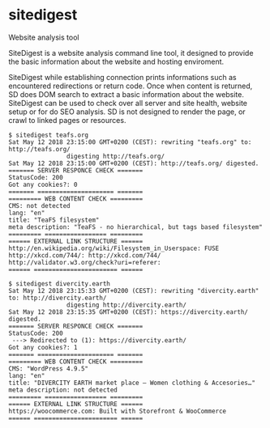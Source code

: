 # sitedigest
Website analysis tool

SiteDigest is a website analysis command line tool, it designed to provide the basic information about the website and hosting enviroment.

SiteDigest while establishing connection prints informations such as encountered redirections or return code. 
Once when content is returned, SD does DOM search to extract a basic information about the website.
SiteDigest can be used to check over all server and site health, website setup or for do SEO analysis.
SD is not designed to render the page, or crawl to linked pages or resources.

```
$ sitedigest teafs.org
Sat May 12 2018 23:15:00 GMT+0200 (CEST): rewriting "teafs.org" to: http://teafs.org/
                digesting http://teafs.org/
Sat May 12 2018 23:15:00 GMT+0200 (CEST): http://teafs.org/ digested.
======= SERVER RESPONCE CHECK =======
StatusCode: 200
Got any cookies?: 0
======= ===================== =======
========= WEB CONTENT CHECK =========
CMS: not detected
lang: "en"
title: "TeaFS filesystem"
meta description: "TeaFS - no hierarchical, but tags based filesystem"
========= ================= =========
====== EXTERNAL LINK STRUCTURE ======
http://en.wikipedia.org/wiki/Filesystem_in_Userspace: FUSE
http://xkcd.com/744/: http://xkcd.com/744/
http://validator.w3.org/check?uri=referer: 
====== ======================= ======
```

```
$ sitedigest divercity.earth
Sat May 12 2018 23:15:33 GMT+0200 (CEST): rewriting "divercity.earth" to: http://divercity.earth/
                digesting http://divercity.earth/
Sat May 12 2018 23:15:35 GMT+0200 (CEST): https://divercity.earth/ digested.
======= SERVER RESPONCE CHECK =======
StatusCode: 200
 ---> Redirected to (1): https://divercity.earth/
Got any cookies?: 1
======= ===================== =======
========= WEB CONTENT CHECK =========
CMS: "WordPress 4.9.5"
lang: "en"
title: "DIVERCITY EARTH market place – Women clothing & Accesories…"
meta description: not detected
========= ================= =========
====== EXTERNAL LINK STRUCTURE ======
https://woocommerce.com: Built with Storefront & WooCommerce
====== ======================= ======
```
